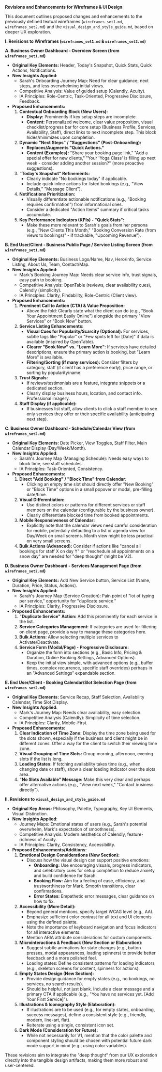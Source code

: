 **Revisions and Enhancements for Wireframes & UI Design**

This document outlines proposed changes and enhancements to the previously defined textual wireframes (`wireframes_set1.md`, `wireframes_set2.md`) and the `visual_design_and_style_guide.md`, based on deeper UX exploration.

**I. Revisions to Wireframes (`wireframes_set1.md` & `wireframes_set2.md`)**

**A. Business Owner Dashboard - Overview Screen (from `wireframes_set1.md`)**

*   **Original Key Elements:** Header, Today's Snapshot, Quick Stats, Quick Actions, Notifications.
*   **New Insights Applied:**
    *   Sarah's Onboarding Journey Map: Need for clear guidance, next steps, and less overwhelming initial views.
    *   Competitive Analysis: Value of guided setup (Calendly, Acuity).
    *   IA Principles: Role-Centric, Task-Oriented, Progressive Disclosure, Feedback.
*   **Proposed Enhancements:**
    1.  **Contextual Onboarding Block (New Users):**
        *   **Display:** Prominently if key setup steps are incomplete.
        *   **Content:** Personalized welcome, clear value proposition, visual checklist/progress bar for core setup (Business Profile, Services, Availability, Staff), direct links to next incomplete step. This block hides/minimizes upon completion.
    2.  **Dynamic "Next Steps" / "Suggestions" (Post-Onboarding):**
        *   **Replaces/Augments "Quick Actions."**
        *   **Content (Examples):** "Share your booking page link," "Add a special offer for new clients," "Your 'Yoga Class' is filling up next week - consider adding another session?" (more proactive suggestions).
    3.  **"Today's Snapshot" Refinements:**
        *   Clearly indicate "No bookings today" if applicable.
        *   Include quick inline actions for listed bookings (e.g., "View Details," "Message Client").
    4.  **Notifications Prioritization:**
        *   Visually differentiate actionable notifications (e.g., "Booking requires confirmation") from informational ones.
        *   Consider a dedicated "Action Items" summary if critical tasks accumulate.
    5.  **Key Performance Indicators (KPIs) - "Quick Stats":**
        *   Make these more relevant to Sarah's goals from her persona (e.g., "New Clients This Month," "Booking Conversion Rate (from views to bookings)" - if trackable, "Upcoming Revenue").

**B. End User/Client - Business Public Page / Service Listing Screen (from `wireframes_set1.md`)**

*   **Original Key Elements:** Business Logo/Name, Nav, Hero/Info, Service Listing, About Us, Team, Contact/Map.
*   **New Insights Applied:**
    *   Mark's Booking Journey Map: Needs clear service info, trust signals, easy path to booking.
    *   Competitive Analysis: OpenTable (reviews, clear availability cues), Calendly (simplicity).
    *   IA Principles: Clarity, Findability, Role-Centric (Client view).
*   **Proposed Enhancements:**
    1.  **Prominent Call to Action (CTA) & Value Proposition:**
        *   Above the fold: Clearly state what the client can do (e.g., "Book Your Appointment Easily Online") alongside the primary "View Services" or "Book Now" button.
    2.  **Service Listing Enhancements:**
        *   **Visual Cues for Popularity/Scarcity (Optional):** For services, subtle tags like "Popular" or "Few spots left for [Date]" if data is available (inspired by OpenTable).
        *   **Clearer "Book Now" vs. "Learn More":** If services have detailed descriptions, ensure the primary action is booking, but "Learn More" is available.
        *   **Filtering/Sorting (if many services):** Consider filters by category, staff (if client has a preference early), price range, or sorting by popularity/name.
    3.  **Trust Signals:**
        *   If reviews/testimonials are a feature, integrate snippets or a dedicated section.
        *   Clearly display business hours, location, and contact info. Professional imagery.
    4.  **Staff Display (if applicable):**
        *   If businesses list staff, allow clients to click a staff member to see only services they offer or their specific availability (anticipating next step).

**C. Business Owner Dashboard - Schedule/Calendar View (from `wireframes_set2.md`)**

*   **Original Key Elements:** Date Picker, View Toggles, Staff Filter, Main Calendar Display (Day/Week/Month).
*   **New Insights Applied:**
    *   Sarah's Journey Map (Managing Schedule): Needs easy ways to block time, see staff schedules.
    *   IA Principles: Task-Oriented, Consistency.
*   **Proposed Enhancements:**
    1.  **Direct "Add Booking" / "Block Time" from Calendar:**
        *   Clicking an empty time slot should directly offer "New Booking" or "Block Time" options in a small popover or modal, pre-filling date/time.
    2.  **Visual Differentiation:**
        *   Use distinct colors or patterns for different services or staff members on the calendar (configurable by the business owner).
        *   Clearly differentiate blocked time from booked appointments.
    3.  **Mobile Responsiveness of Calendar:**
        *   Explicitly note that the calendar views need careful consideration for mobile, potentially defaulting to a list or agenda view for Day/Week on small screens. Month view might be less practical on very small screens.
    4.  **Bulk Actions (Advanced):** Consider if actions like "cancel all bookings for staff X on day Y" or "reschedule all appointments on a snow day" are needed for "deep thought" (might be V2).

**D. Business Owner Dashboard - Services Management Page (from `wireframes_set2.md`)**

*   **Original Key Elements:** Add New Service button, Service List (Name, Duration, Price, Status, Actions).
*   **New Insights Applied:**
    *   Sarah's Journey Map (Service Creation): Pain point of "lot of typing per service," opportunity for "duplicate service."
    *   IA Principles: Clarity, Progressive Disclosure.
*   **Proposed Enhancements:**
    1.  **"Duplicate Service" Action:** Add this prominently for each service in the list.
    2.  **Service Categories Management:** If categories are used for filtering on client page, provide a way to manage these categories here.
    3.  **Bulk Actions:** Allow selecting multiple services to Activate/Deactivate.
    4.  **Service Form (Modal/Page) - Progressive Disclosure:**
        *   Organize the form into sections (e.g., Basic Info, Pricing & Duration, Online Booking Settings, Advanced Options).
        *   Keep the initial view simple, with advanced options (e.g., buffer times, complex recurrence, specific staff overrides) perhaps in an "Advanced Settings" expandable section.

**E. End User/Client - Booking Calendar/Slot Selection Page (from `wireframes_set2.md`)**

*   **Original Key Elements:** Service Recap, Staff Selection, Availability Calendar, Time Slot Display.
*   **New Insights Applied:**
    *   Mark's Journey Map: Needs clear availability, easy selection.
    *   Competitive Analysis (Calendly): Simplicity of time selection.
    *   IA Principles: Clarity, Mobile-First.
*   **Proposed Enhancements:**
    1.  **Clear Indication of Time Zone:** Display the time zone being used for the slots shown, especially if the business and client might be in different zones. Offer a way for the client to switch their viewing time zone.
    2.  **Visual Grouping of Time Slots:** Group morning, afternoon, evening slots if the list is long.
    3.  **Loading States:** If fetching availability takes time (e.g., when changing date or staff), show a clear loading indicator over the slots area.
    4.  **"No Slots Available" Message:** Make this very clear and perhaps offer alternative actions (e.g., "View next week," "Contact business directly").

**II. Revisions to `visual_design_and_style_guide.md`**

*   **Original Key Areas:** Philosophy, Palette, Typography, Key UI Elements, Visual Distinction.
*   **New Insights Applied:**
    *   Journey Maps: Emotional states of users (e.g., Sarah's potential overwhelm, Mark's expectation of smoothness).
    *   Competitive Analysis: Modern aesthetics of Calendly, feature-richness of Acuity.
    *   IA Principles: Clarity, Consistency, Accessibility.
*   **Proposed Enhancements/Additions:**
    1.  **Emotional Design Considerations (New Section):**
        *   Discuss how the visual design can support positive emotions:
            *   **Onboarding:** Use encouraging visuals, progress indicators, and celebratory cues for setup completion to reduce anxiety and build confidence for Sarah.
            *   **Booking Flow:** Aim for a feeling of ease, efficiency, and trustworthiness for Mark. Smooth transitions, clear confirmations.
            *   **Error States:** Empathetic error messages, clear guidance on how to fix.
    2.  **Accessibility (More Detail):**
        *   Beyond general mentions, specify target WCAG level (e.g., AA).
        *   Emphasize sufficient color contrast for all text and UI elements using the defined palette.
        *   Note the importance of keyboard navigation and focus indicators for all interactive elements.
        *   Mention ARIA attribute considerations for custom components.
    3.  **Microinteractions & Feedback (New Section or Elaboration):**
        *   Suggest subtle animations for state changes (e.g., button presses, modal appearances, loading spinners) to provide better feedback and a more polished feel.
        *   Loading states: Define consistent patterns for loading indicators (e.g., skeleton screens for content, spinners for actions).
    4.  **Empty States Design (New Section):**
        *   Provide design guidance for empty states (e.g., no bookings, no services, no search results).
        *   Should be helpful, not just blank. Include a clear message and a primary CTA if applicable (e.g., "You have no services yet. [Add Your First Service]").
    5.  **Illustrations & Iconography Style (Elaboration):**
        *   If illustrations are to be used (e.g., for empty states, onboarding, success messages), define a consistent style (e.g., friendly, modern, line-art, flat).
        *   Reiterate using a single, consistent icon set.
    6.  **Dark Mode (Consideration for Future):**
        *   While not necessarily for V1, mention that the color palette and component styling should be chosen with potential future dark mode support in mind (e.g., using color variables).

These revisions aim to integrate the "deep thought" from our UX exploration directly into the tangible design artifacts, making them more robust and user-centered.

